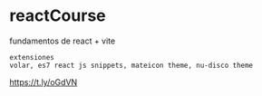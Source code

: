 # reactCourse

fundamentos de react + vite


```
extensiones 
volar, es7 react js snippets, mateicon theme, nu-disco theme
```
 https://t.ly/oGdVN
